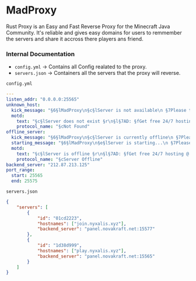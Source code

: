 # MadProxy

Rust Proxy is an Easy and Fast Reverse Proxy for the Minecraft Java Community.
It's reliable and gives easy domains for users to remmember the servers and share it accross there players ans friend.

### Internal Documentation
- ``config.yml`` -> Contains all Config realated to the proxy.
- ``servers.json`` -> Containers all the servers that the proxy will reverse.


``config.yml``
```yml
---
listen_addr: "0.0.0.0:25565"
unknown_host:
  kick_message: "§6§lMadProxy\n§c§lServer is not available\n §7Please try again later\n\n §7Contact an administrator if the issue persists"
  motd:
    text: "§c§lServer does not exist §r\n§l§7AD: §fGet free 24/7 hosting @ §2xeh6.co.uk"
    protocol_name: "§cNot Found"
offline_server:
  kick_message: "§6§lMadProxy\n§c§lServer is currently offline\n §7Please try again later\n\n §7Contact an administrator if the issue persists"
  starting_message: "§6§lMadProxy\n§e§lServer is starting...\n §7Please try again in a moment"
  motd:
    text: "§c§lServer is offline §r\n§l§7AD: §fGet free 24/7 hosting @ §2xeh6.co.uk"
    protocol_name: "§cServer Offline"
backend_server: "212.87.213.125"
port_range:
  start: 25565
  end: 25575
```

``servers.json``
```json
{
    "servers": [
        {
            "id": "01cd2223",
            "hostnames": ["join.nyxalis.xyz"],
            "backend_server": "panel.novakraft.net:15577"
        },
        {
            "id": "1d38d999",
            "hostnames": ["play.nyxalis.xyz"],
            "backend_server": "panel.novakraft.net:15565"
        }
    ]
}
```